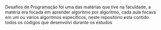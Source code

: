 <p>Desafios de Programação foi uma das matérias que tive na faculdade, a matéria era focada em aprender algoritmo por algoritmo, cada aula focava em um ou vários algoritmos específicos, neste repositório esta contido todos os códigos que desenvolvi durante os estudos<p>
